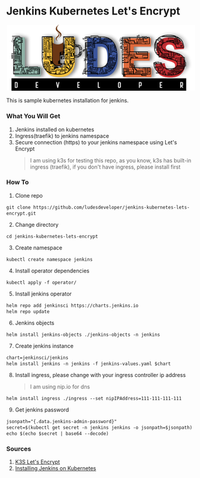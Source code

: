 # Jenkins Kubernetes Let's Encrypt

<p align="center">
<img src="pic/ludes.png" width="500">
</p>

This is sample kubernetes installation for jenkins.

### **What You Will Get**

1. Jenkins installed on kubernetes
2. Ingress(traefik) to jenkins namespace
3. Secure connection (https) to your jenkins namespace using Let's Encrypt
   > I am using k3s for testing this repo, as you know, k3s has built-in ingress (traefik), if you don't have ingress, please install first

### **How To**

1. Clone repo

```
git clone https://github.com/ludesdeveloper/jenkins-kubernetes-lets-encrypt.git
```

2. Change directory

```
cd jenkins-kubernetes-lets-encrypt
```

3. Create namespace

```
kubectl create namespace jenkins
```

4. Install operator dependencies

```
kubectl apply -f operator/
```

5. Install jenkins operator

```
helm repo add jenkinsci https://charts.jenkins.io
helm repo update
```

6. Jenkins objects

```
helm install jenkins-objects ./jenkins-objects -n jenkins
```

7. Create jenkins instance

```
chart=jenkinsci/jenkins
helm install jenkins -n jenkins -f jenkins-values.yaml $chart
```

8. Install ingress, please change with your ingress controller ip address
   > I am using nip.io for dns

```
helm install ingress ./ingress --set nipIPAddress=111-111-111-111
```

9. Get jenkins password

```
jsonpath="{.data.jenkins-admin-password}"
secret=$(kubectl get secret -n jenkins jenkins -o jsonpath=$jsonpath)
echo $(echo $secret | base64 --decode)
```

### **Sources**

1. [K3S Let's Encrypt](https://k3s.rocks/https-cert-manager-letsencrypt/)
2. [Installing Jenkins on Kubernetes](https://www.jenkins.io/doc/book/installing/kubernetes/)
